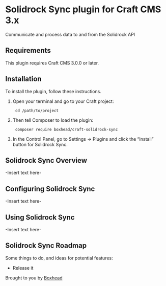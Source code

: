 # Solidrock Sync plugin for Craft CMS 3.x

Communicate and process data to and from the Solidrock API

## Requirements

This plugin requires Craft CMS 3.0.0 or later.

## Installation

To install the plugin, follow these instructions.

1. Open your terminal and go to your Craft project:

        cd /path/to/project

2. Then tell Composer to load the plugin:

        composer require boxhead/craft-solidrock-sync

3. In the Control Panel, go to Settings → Plugins and click the “Install” button for Solidrock Sync.

## Solidrock Sync Overview

-Insert text here-

## Configuring Solidrock Sync

-Insert text here-

## Using Solidrock Sync

-Insert text here-

## Solidrock Sync Roadmap

Some things to do, and ideas for potential features:

* Release it

Brought to you by [Boxhead](https://boxhead.io)
